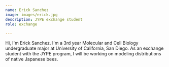 ```yaml
---
name: Erick Sanchez
image: images/erick.jpg
description: JYPE exchange student
role: exchange

---
```


Hi, I'm Erick Sanchez. I'm a 3rd year Molecular and Cell Biology undergraduate major at University of 
California, San Diego. 
As an exchange student with the JYPE program, I will be 
working on modeling distributions of native Japanese bees.

